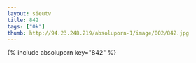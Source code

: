 ```yaml
--- 
layout: sieutv
title: 842
tags: ["0k"]
thumb: http://94.23.248.219/absoluporn-1/image/002/842.jpg
---
```

{% include absoluporn key="842" %} 

